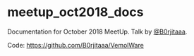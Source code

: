 # meetup_oct2018_docs
Documentation for October 2018 MeetUp. Talk by [@B0rjitaaa](https://github.com/B0rjitaaa).

Code:
https://github.com/B0rjitaaa/VemolWare
